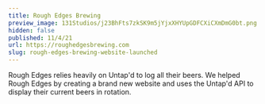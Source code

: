 ```yaml
---
title: Rough Edges Brewing
preview_image: 131Studios/j23BhFts7zkSK9m5jYjxXHYUpGDFCXiCXmDmG0bt.png
hidden: false
published: 11/4/21
url: https://roughedgesbrewing.com
slug: rough-edges-brewing-website-launched
---
```


Rough Edges relies heavily on Untap'd to log all their beers.  We helped Rough Edges by creating a brand new website and uses the Untap'd API to display their current beers in rotation.
